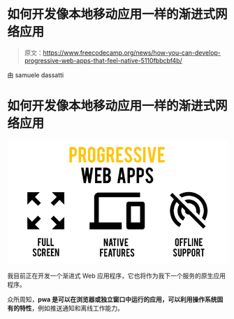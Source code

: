 # 如何开发像本地移动应用一样的渐进式网络应用

> 原文：<https://www.freecodecamp.org/news/how-you-can-develop-progressive-web-apps-that-feel-native-5110fbbcbf4b/>

由 samuele dassatti

# 如何开发像本地移动应用一样的渐进式网络应用

![zJTC720Q4814hHYqSuFnr9lkKUsG5XDceZYP](img/42c4029ffbfc809509808986b203f53b.png)

我目前正在开发一个渐进式 Web 应用程序，它也将作为我下一个服务的原生应用程序。

众所周知，**pwa 是可以在浏览器或独立窗口中运行的应用，可以利用操作系统固有的特性**，例如推送通知和离线工作能力。